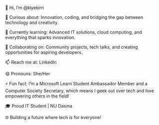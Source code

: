 👋 Hi, I’m @klyekirri

👀 Curious about: Innovation, coding, and bridging the gap between technology and creativity.

🌱 Currently learning: Advanced IT solutions, cloud computing, and everything that sparks innovation.

💞️ Collaborating on: Community projects, tech talks, and creating opportunities for aspiring developers.

📫 Reach me at: LinkedIn 

😄 Pronouns: She/Her

⚡ Fun fact: I’m a Microsoft Learn Student Ambassador Member and a Computer Society Secretary, which means I geek out over tech and love empowering others in the field!

🎓 Proud IT Student | NU Dasma

🌐 Building a future where tech is for everyone!

<!---
klyekirri/klyekirri is a ✨ special ✨ repository because its `README.md` (this file) appears on your GitHub profile.
You can click the Preview link to take a look at your changes.
--->
